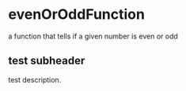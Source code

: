 # evenOrOddFunction
a function that tells if a given number is even or odd

## test subheader

test description.